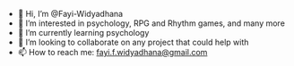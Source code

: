 - 👋 Hi, I’m @Fayi-Widyadhana
- 👀 I’m interested in psychology, RPG and Rhythm games, and many more
- 🌱 I’m currently learning psychology
- 💞️ I’m looking to collaborate on any project that could help with
- 📫 How to reach me: fayi.f.widyadhana@gmail.com

<!---
Fayi-Widyadhana/Fayi-Widyadhana is a ✨ special ✨ repository because its `README.md` (this file) appears on your GitHub profile.
You can click the Preview link to take a look at your changes.
--->
